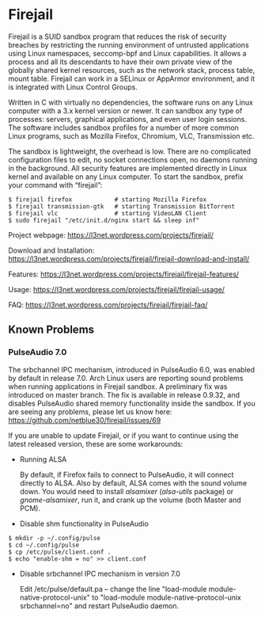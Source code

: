 # Firejail

Firejail is a SUID sandbox program that reduces the risk of security breaches by restricting
the running environment of untrusted applications using Linux namespaces, seccomp-bpf
and Linux capabilities. It allows a process and all its descendants to have their own private
view of the globally shared kernel resources, such as the network stack, process table, mount table.
Firejail can work in a SELinux or AppArmor environment, and it is integrated with Linux Control Groups.

Written in C with virtually no dependencies, the software runs on any Linux computer with a 3.x kernel
version or newer. It can sandbox any type of processes: servers, graphical applications, and even
user login sessions. The software includes sandbox profiles for a number of more common Linux programs,
such as Mozilla Firefox, Chromium, VLC, Transmission etc.

The sandbox is lightweight, the overhead is low. There are no complicated configuration files to edit,
no socket connections open, no daemons running in the background. All security features are
implemented directly in Linux kernel and available on any Linux computer. To start the sandbox,
prefix your command with “firejail”:

`````
$ firejail firefox            # starting Mozilla Firefox
$ firejail transmission-gtk   # starting Transmission BitTorrent 
$ firejail vlc                # starting VideoLAN Client
$ sudo firejail "/etc/init.d/nginx start && sleep inf"
`````
Project webpage: https://l3net.wordpress.com/projects/firejail/

Download and Installation: https://l3net.wordpress.com/projects/firejail/firejail-download-and-install/

Features: https://l3net.wordpress.com/projects/firejail/firejail-features/

Usage: https://l3net.wordpress.com/projects/firejail/firejail-usage/

FAQ: https://l3net.wordpress.com/projects/firejail/firejail-faq/



## Known Problems

### PulseAudio 7.0

The srbchannel IPC mechanism, introduced in PulseAudio 6.0, was enabled by default in release 7.0.
Arch Linux users are reporting sound problems when running applications in Firejail sandbox.
A preliminary fix was introduced on master branch. The fix is available in release 0.9.32, and disables PulseAudio shared memory functionality
inside the sandbox. If you are seeing any problems,
please let us know here: https://github.com/netblue30/firejail/issues/69

If you are unable to update Firejail, or if you want to continue using the latest released version, these are some workarounds:

*   Running ALSA

    By default, if Firefox fails to connect to PulseAudio, it will connect directly to ALSA.
    Also by default, ALSA comes with the sound volume down. You would need to install *alsamixer*
    (*alsa-utils* package) or *gnome-alsamixer*, run it, and crank up the volume (both Master and PCM).
 
*  Disable shm functionality in PulseAudio
`````
$ mkdir -p ~/.config/pulse
$ cd ~/.config/pulse
$ cp /etc/pulse/client.conf .
$ echo "enable-shm = no" >> client.conf
`````
* Disable srbchannel IPC mechanism in version 7.0

    Edit /etc/pulse/default.pa – change the line "load-module module-native-protocol-unix"
    to "load-module module-native-protocol-unix srbchannel=no" and restart PulseAudio daemon.


